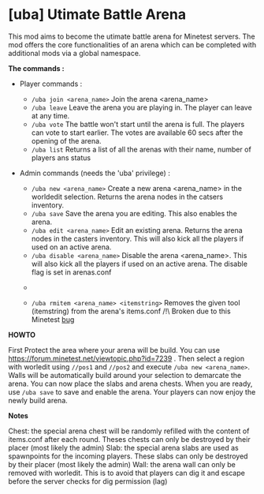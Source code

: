 # [uba] Utimate Battle Arena

This mod aims to become the utimate battle arena for Minetest servers.
The mod offers the core functionalities of an arena which can be completed with additional mods via a global namespace.

**The commands :**
- Player commands :

  - ```/uba join <arena_name>``` Join the arena <arena_name>
  - ```/uba leave``` Leave the arena you are playing in. The player can leave at any time.
  - ```/uba vote``` The battle won't start until the arena is full. The players can vote to start earlier. The votes are available 60 secs after the opening of the arena.
  - ```/uba list``` Returns a list of all the arenas with their name, number of players ans status

- Admin commands (needs the 'uba' privilege) :

   - ```/uba new <arena_name>``` Create a new arena <arena_name> in the worldedit selection. Returns the arena nodes in the catsers inventory.
   - ```/uba save``` Save the arena you are editing. This also enables the arena.
   - ```/uba edit <arena_name>``` Edit an existing arena. Returns the arena nodes in the casters inventory. This will also kick all the players if used on an active arena.
   - ```/uba disable <arena_name>``` Disable the arena <arena_name>. This will also kick all the players if used on an active arena. The disable flag is set in arenas.conf
   - ```/uba additem <arena_name> <itemstring> <count> Adds the given tool (itemstring) to the arena's items.conf with the given count.
   - ```/uba rmitem <arena_name> <itemstring>``` Removes the given tool (itemstring) from the arena's items.conf /!\ Broken due to this Minetest [bug](https://github.com/minetest/minetest/issues/2264)

**HOWTO**

First Protect the area where your arena will be build. You can use https://forum.minetest.net/viewtopic.php?id=7239 .
Then select a region with worledit using ```//pos1``` and ```//pos2``` and execute ```/uba new <arena_name>```. Walls will be automatically
 build around your selection to demarcate the arena.
 You can now place the slabs and arena chests. When you are ready, use ```/uba save``` to save and enable the arena. Your players can now enjoy the newly build arena.
 
 **Notes**
 
 Chest: the special arena chest will be randomly refilled with the content of items.conf after each round. Theses chests can only be destroyed by their placer (most likely the admin)
 Slab: the special arena slabs are used as spawnpoints for the incoming players. These slabs can only be destroyed by their placer (most likely the admin)
 Wall: the arena wall can only be removed with worledit. This is to avoid that players can dig it and escape before the server checks for dig permission (lag)
 
